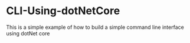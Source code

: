 # CLI-Using-dotNetCore
This is a simple example of how to build a simple command line interface using dotNet core
